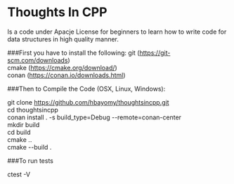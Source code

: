 # Thoughts In CPP
Is a code under Apacje License for beginners to learn how to write code for data structures in high quality manner.


###First you have to install the following: 
git   (https://git-scm.com/downloads) \
cmake (https://cmake.org/download/) \
conan (https://conan.io/downloads.html)



###Then to Compile the Code (OSX, Linux, Windows):

git clone https://github.com/hbayomy/thoughtsincpp.git \
cd thoughtsincpp \
conan install . -s build_type=Debug --remote=conan-center \
mkdir build \
cd build \
cmake .. \
cmake --build .

###To run tests

ctest -V
